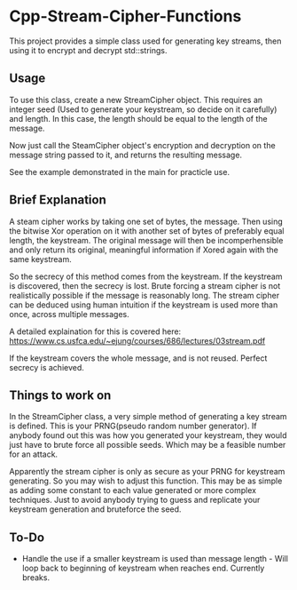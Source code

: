 # Cpp-Stream-Cipher-Functions

This project provides a simple class used for generating key streams, then using it to encrypt and decrypt std::strings.

## Usage

To use this class, create a new StreamCipher object. This requires an integer seed (Used to generate your keystream, so decide on it carefully) and length. In this case, the length should be equal to the length of the message.

Now just call the SteamCipher object's encryption and decryption on the message string passed to it, and returns the resulting message.

See the example demonstrated in the main for practicle use.

## Brief Explanation

A steam cipher works by taking one set of bytes, the message. Then using the bitwise Xor operation on it with another set of bytes of preferably equal length, the keystream.
The original message will then be incomperhensible and only return its original, meaningful information if Xored again with the same keystream.

So the secrecy of this method comes from the keystream. If the keystream is discovered, then the secrecy is lost.
Brute forcing a stream cipher is not realistically possible if the message is reasonably long. The stream cipher can be deduced using human intuition if the keystream is used more than once, across multiple messages.

A detailed explaination for this is covered here: https://www.cs.usfca.edu/~ejung/courses/686/lectures/03stream.pdf

If the keystream covers the whole message, and is not reused. Perfect secrecy is achieved.

## Things to work on
In the StreamCipher class, a very simple method of generating a key stream is defined. This is your PRNG(pseudo random number generator). If anybody found out this was how you generated your keystream, they would just have to brute force all possible seeds. Which may be a feasible number for an attack.

Apparently the stream cipher is only as secure as your PRNG for keystream generating. So you may wish to adjust this function. This may be as simple as adding some constant to each value generated or more complex techniques. Just to avoid anybody trying to guess and replicate your keystream generation and bruteforce the seed.

## To-Do

* Handle the use if a smaller keystream is used than message length - Will loop back to beginning of keystream when reaches end. Currently breaks.